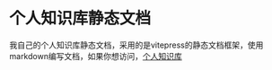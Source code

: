 # 个人知识库静态文档

我自己的个人知识库静态文档，采用的是vitepress的静态文档框架，使用markdown编写文档，如果你想访问，[个人知识库](https://zhimingbai.github.io/docs-demo/)
